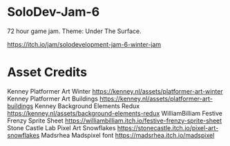 # SoloDev-Jam-6
72 hour game jam.
Theme: Under The Surface.

https://itch.io/jam/solodevelopment-jam-6-winter-jam

# Asset Credits
Kenney Platformer Art Winter https://kenney.nl/assets/platformer-art-winter 
Kenney Platformer Art Buildings https://kenney.nl/assets/platformer-art-buildings 
Kenney Background Elements Redux https://kenney.nl/assets/background-elements-redux
WilliamBilliam Festive Frenzy Sprite Sheet https://williambilliam.itch.io/festive-frenzy-sprite-sheet 
Stone Castle Lab Pixel Art Snowflakes https://stonecastle.itch.io/pixel-art-snowflakes
Madsrhea Madspixel font https://madsrhea.itch.io/madspixel 